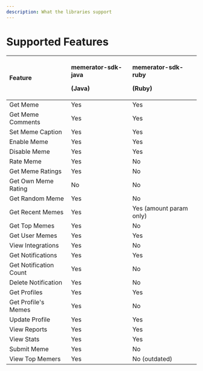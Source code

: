 ```yaml
---
description: What the libraries support
---
```


# Supported Features

<table>
  <thead>
    <tr>
      <th style="text-align:left">Feature</th>
      <th style="text-align:left">
        <p>memerator-sdk-java</p>
        <p>(Java)</p>
      </th>
      <th style="text-align:left">
        <p>memerator-sdk-ruby</p>
        <p>(Ruby)</p>
      </th>
    </tr>
  </thead>
  <tbody>
    <tr>
      <td style="text-align:left">Get Meme</td>
      <td style="text-align:left">Yes</td>
      <td style="text-align:left">Yes</td>
    </tr>
    <tr>
      <td style="text-align:left">Get Meme Comments</td>
      <td style="text-align:left">Yes</td>
      <td style="text-align:left">Yes</td>
    </tr>
    <tr>
      <td style="text-align:left">Set Meme Caption</td>
      <td style="text-align:left">Yes</td>
      <td style="text-align:left">Yes</td>
    </tr>
    <tr>
      <td style="text-align:left">Enable Meme</td>
      <td style="text-align:left">Yes</td>
      <td style="text-align:left">Yes</td>
    </tr>
    <tr>
      <td style="text-align:left">Disable Meme</td>
      <td style="text-align:left">Yes</td>
      <td style="text-align:left">Yes</td>
    </tr>
    <tr>
      <td style="text-align:left">Rate Meme</td>
      <td style="text-align:left">Yes</td>
      <td style="text-align:left">No</td>
    </tr>
    <tr>
      <td style="text-align:left">Get Meme Ratings</td>
      <td style="text-align:left">Yes</td>
      <td style="text-align:left">No</td>
    </tr>
    <tr>
      <td style="text-align:left">Get Own Meme Rating</td>
      <td style="text-align:left">No</td>
      <td style="text-align:left">No</td>
    </tr>
    <tr>
      <td style="text-align:left">Get Random Meme</td>
      <td style="text-align:left">Yes</td>
      <td style="text-align:left">No</td>
    </tr>
    <tr>
      <td style="text-align:left">Get Recent Memes</td>
      <td style="text-align:left">Yes</td>
      <td style="text-align:left">Yes (amount param only)</td>
    </tr>
    <tr>
      <td style="text-align:left">Get Top Memes</td>
      <td style="text-align:left">Yes</td>
      <td style="text-align:left">No</td>
    </tr>
    <tr>
      <td style="text-align:left">Get User Memes</td>
      <td style="text-align:left">Yes</td>
      <td style="text-align:left">Yes</td>
    </tr>
    <tr>
      <td style="text-align:left">View Integrations</td>
      <td style="text-align:left">Yes</td>
      <td style="text-align:left">No</td>
    </tr>
    <tr>
      <td style="text-align:left">Get Notifications</td>
      <td style="text-align:left">Yes</td>
      <td style="text-align:left">Yes</td>
    </tr>
    <tr>
      <td style="text-align:left">Get Notification Count</td>
      <td style="text-align:left">Yes</td>
      <td style="text-align:left">No</td>
    </tr>
    <tr>
      <td style="text-align:left">Delete Notification</td>
      <td style="text-align:left">Yes</td>
      <td style="text-align:left">No</td>
    </tr>
    <tr>
      <td style="text-align:left">Get Profiles</td>
      <td style="text-align:left">Yes</td>
      <td style="text-align:left">Yes</td>
    </tr>
    <tr>
      <td style="text-align:left">Get Profile&apos;s Memes</td>
      <td style="text-align:left">Yes</td>
      <td style="text-align:left">No</td>
    </tr>
    <tr>
      <td style="text-align:left">Update Profile</td>
      <td style="text-align:left">Yes</td>
      <td style="text-align:left">Yes</td>
    </tr>
    <tr>
      <td style="text-align:left">View Reports</td>
      <td style="text-align:left">Yes</td>
      <td style="text-align:left">Yes</td>
    </tr>
    <tr>
      <td style="text-align:left">View Stats</td>
      <td style="text-align:left">Yes</td>
      <td style="text-align:left">Yes</td>
    </tr>
    <tr>
      <td style="text-align:left">Submit Meme</td>
      <td style="text-align:left">Yes</td>
      <td style="text-align:left">No</td>
    </tr>
    <tr>
      <td style="text-align:left">View Top Memers</td>
      <td style="text-align:left">Yes</td>
      <td style="text-align:left">No (outdated)</td>
    </tr>
  </tbody>
</table>



